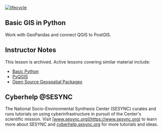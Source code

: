[![lifecycle](https://img.shields.io/badge/lifecycle-archived-lightgrey.svg)](https://github.com/orgs/SESYNC-ci/projects/2)

## Basic GIS in Python

Work with GeoPandas and connect QGIS to PostGIS.

## Instructor Notes

This lesson is archived. Active lessons covering similar material include:

* [Basic Python](https://github.com/sesync-ci/basic-python-lesson)
* [PyQGIS](https://github.com/sesync-ci/basic-PyQGIS-lesson)
* [Open Source Geospatial Packages](https://github.com/sesync-ci/osgeo-lesson)

## Cyberhelp @SESYNC

The National Socio-Environmental Synthesis Center (SESYNC) curates and runs
tutorials on using cyberinfrastructure in pursuit of the Center's scientific
mission. Visit [www.sesync.org](https://www.sesync.org) to learn more about
SESYNC and [cyberhelp.sesync.org](https://cyberhelp.sesync.org) for more
tutorials and ideas.